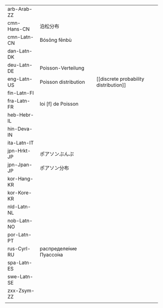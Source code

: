 | | | |
|-|-|-|
| arb-Arab-ZZ |  |  |
| cmn-Hans-CN | 泊松分布 |  |
| cmn-Latn-CN | Bósōng fēnbù |  |
| dan-Latn-DK |  |  |
| deu-Latn-DE | Poisson-Verteilung |  |
| eng-Latn-US | Poisson distribution | [[discrete probability distribution]] |
| fin-Latn-FI |  |  |
| fra-Latn-FR | loi [f] de Poisson |  |
| heb-Hebr-IL |  |  |
| hin-Deva-IN |  |  |
| ita-Latn-IT |  |  |
| jpn-Hrkt-JP | ポアソンぶんぷ |  |
| jpn-Jpan-JP | ポアソン分布 |  |
| kor-Hang-KR |  |  |
| kor-Kore-KR |  |  |
| nld-Latn-NL |  |  |
| nob-Latn-NO |  |  |
| por-Latn-PT |  |  |
| rus-Cyrl-RU | распределе́ние Пуассо́на |  |
| spa-Latn-ES |  |  |
| swe-Latn-SE |  |  |
| zxx-Zsym-ZZ |  |  |
|  |  |  |
